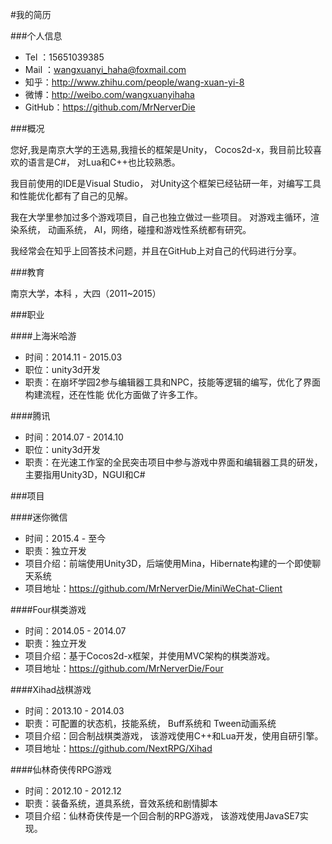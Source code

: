 #我的简历

###个人信息

- Tel ：15651039385
- Mail ：<wangxuanyi_haha@foxmail.com>
- 知乎：<http://www.zhihu.com/people/wang-xuan-yi-8>
- 微博：<http://weibo.com/wangxuanyihaha>
- GitHub：<https://github.com/MrNerverDie>

###概况

您好,我是南京大学的王选易,我擅长的框架是Unity， Cocos2d-x，我目前比较喜欢的语言是C#， 对Lua和C++也比较熟悉。

我目前使用的IDE是Visual Studio， 对Unity这个框架已经钻研一年，对编写工具和性能优化都有了自己的见解。

我在大学里参加过多个游戏项目，自己也独立做过一些项目。 对游戏主循环，渲染系统， 动画系统， AI，网络，碰撞和游戏性系统都有研究。

我经常会在知乎上回答技术问题，并且在GitHub上对自己的代码进行分享。

###教育

南京大学，本科 ，大四（2011~2015）

###职业

####上海米哈游

- 时间：2014.11 - 2015.03
- 职位：unity3d开发
- 职责：在崩坏学园2参与编辑器工具和NPC，技能等逻辑的编写，优化了界面构建流程，还在性能 优化方面做了许多工作。

####腾讯

- 时间：2014.07 - 2014.10
- 职位：unity3d开发
- 职责：在光速工作室的全民突击项目中参与游戏中界面和编辑器工具的研发，主要指用Unity3D，NGUI和C#

###项目

####迷你微信

- 时间：2015.4 - 至今
- 职责：独立开发
- 项目介绍：前端使用Unity3D，后端使用Mina，Hibernate构建的一个即使聊天系统
- 项目地址：<https://github.com/MrNerverDie/MiniWeChat-Client>

####Four棋类游戏

- 时间：2014.05 - 2014.07
- 职责：独立开发
- 项目介绍：基于Cocos2d-x框架，并使用MVC架构的棋类游戏。
- 项目地址：<https://github.com/MrNerverDie/Four>

####Xihad战棋游戏

- 时间：2013.10 - 2014.03
- 职责：可配置的状态机，技能系统， Buff系统和 Tween动画系统
- 项目介绍：回合制战棋类游戏， 该游戏使用C++和Lua开发，使用自研引擎。
- 项目地址：<https://github.com/NextRPG/Xihad>

####仙林奇侠传RPG游戏

- 时间：2012.10 - 2012.12
- 职责：装备系统，道具系统，音效系统和剧情脚本
- 项目介绍：仙林奇侠传是一个回合制的RPG游戏， 该游戏使用JavaSE7实现。